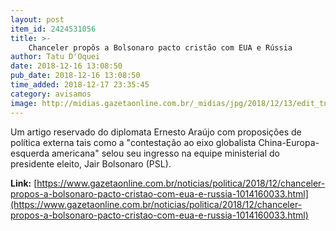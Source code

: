 ```yaml
---
layout: post
item_id: 2424531056
title: >-
    Chanceler propôs a Bolsonaro pacto cristão com EUA e Rússia
author: Tatu D'Oquei
date: 2018-12-16 13:08:50
pub_date: 2018-12-16 13:08:50
time_added: 2018-12-17 23:35:45
category: avisamos
image: http://midias.gazetaonline.com.br/_midias/jpg/2018/12/13/edit_tnrgo_abr_0812188232-5916834.jpg
---
```


Um artigo reservado do diplomata Ernesto Araújo com proposições de política externa tais como a "contestação ao eixo globalista China-Europa-esquerda americana" selou seu ingresso na equipe ministerial do presidente eleito, Jair Bolsonaro (PSL).

**Link:** [https://www.gazetaonline.com.br/noticias/politica/2018/12/chanceler-propos-a-bolsonaro-pacto-cristao-com-eua-e-russia-1014160033.html](https://www.gazetaonline.com.br/noticias/politica/2018/12/chanceler-propos-a-bolsonaro-pacto-cristao-com-eua-e-russia-1014160033.html)

